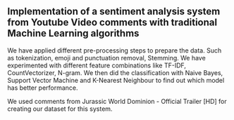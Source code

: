 ## Implementation of a sentiment analysis system from Youtube Video comments with traditional Machine Learning algorithms
We have applied different pre-processing steps to prepare the data. Such as tokenization, emoji and punctuation removal, Stemming. We have experimented with different feature combinations like TF-IDF, CountVectorizer, N-gram. We then did the classification with Naive Bayes, Support Vector Machine and K-Nearest Neighbour to find out which model has better performance.

We used comments from Jurassic World Dominion - Official Trailer [HD] for creating our dataset for this system.

